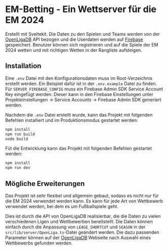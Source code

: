 # EM-Betting - Ein Wettserver für die EM 2024 

Erstellt mit Sveltekit. Die Daten zu den Spielen und Teams werden von der [OpenLigaDB](https://www.openligadb.de/) API bezogen und die Userdaten werden auf [Firebase](https://firebase.google.com) gespeichert. Benutzer können sich registrieren und auf die Spiele der EM 2024 wetten und mit richtigen Wetten in der Rangliste aufsteigen.

## Installation
  Eine `.env` Datei mit den Konfigurationsdaten muss im Root-Verzeichnis erstellt werden. Ein Beispiel dafür ist in der `.env.example` Datei zu finden.  
  Für `SERVER_FIREBASE_CONFIG` muss ein Firebase Admin SDK Service Account Key eingefügt werden. Dieser kann in den Firebase Einstellungen unter Projekteinstellungen -> Service Accounts -> Firebase Admin SDK generiert werden.

  Nachdem die `.env` Datei erstellt wurde, kann das Projekt mit folgenden Befehlen installiert und im Produktionsmodus gestartet werden:

  ```bash
  npm install
  npm run build
  node build
  ```

  Füt die Entwicklung kann das Projekt mit folgenden Befehlen gestartet werden:

  ```bash
  npm install
  npm run dev
  ```

## Mögliche Erweiterungen
Das Projekt ist sehr flexibel und allgemein gebaut, sodass es nicht nur für die EM 2024 verwendet werden kann. Es kann für jede Art von Wettbewerb verwendet werden, bei dem es um Fußballspiele geht.

Dies ist durch die API von OpenLigaDB realisierbar, die die Daten zu vielen verschiedenen Ligen und Wettbewerben bereitstellt. Die Daten können einfach durch die Anpassung von `LEAGE_SHORTCUT` und `SEASON` in der `src/lib/server/OpenLiga.ts`-Datei geändert werden. Die dazu passenden Parameter können auf der [OpenLigaDB](https://www.openligadb.de/) Webseite nach Auswahl eines Wettbewerbs gefunden werden.
